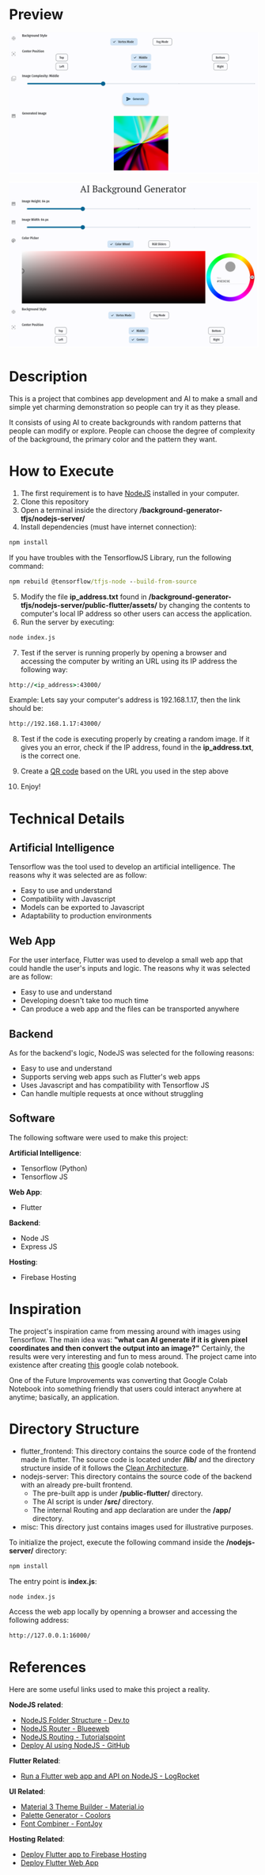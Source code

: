 # Preview
![](https://github.com/KevinHern/background-generator-tfjs/blob/main/misc/background.png)

![](https://github.com/KevinHern/background-generator-tfjs/blob/main/misc/form_preview.png)

# Description
This is a project that combines app development and AI to make a small and simple yet charming demonstration so people can try it as they please.

It consists of using AI to create backgrounds with random patterns that people can modify or explore. People can choose the degree of complexity of the background, the primary color and the pattern they want.

# How to Execute
1. The first requirement is to have [NodeJS](https://nodejs.org/en/download/) installed in your computer.
2. Clone this repository
3. Open a terminal inside the directory **/background-generator-tfjs/nodejs-server/**
4. Install dependencies (must have internet connection):
```bat
npm install
```

If you have troubles with the TensorflowJS Library, run the following command:

```bat
npm rebuild @tensorflow/tfjs-node --build-from-source
```

5. Modify the file **ip_address.txt** found in **/background-generator-tfjs/nodejs-server/public-flutter/assets/** by changing the contents to computer's local IP address so other users can access the application.
6. Run the server by executing:

```bat
node index.js
```

7. Test if the server is running properly by opening a browser and accessing the computer by writing an URL using its IP address the following way:

```bat
http://<ip_address>:43000/
```

Example: Lets say your computer's address is 192.168.1.17, then the link should be:

```bat
http://192.168.1.17:43000/
```

8. Test if the code is executing properly by creating a random image. If it gives you an error, check if the IP address, found in the **ip_address.txt**, is the correct one.

9. Create a [QR code](https://www.qr-code-generator.com) based on the URL you used in the step above

10. Enjoy! 

# Technical Details

## Artificial Intelligence
Tensorflow was the tool used to develop an artificial intelligence. The reasons why it was selected are as follow:
- Easy to use and understand
- Compatibility with Javascript
- Models can be exported to Javascript
- Adaptability to production environments

## Web App
For the user interface, Flutter was used to develop a small web app that could handle the user's inputs and logic. The reasons why it was selected are as follow:
- Easy to use and understand
- Developing doesn't take too much time
- Can produce a web app and the files can be transported anywhere

## Backend
As for the backend's logic, NodeJS was selected for the following reasons:
- Easy to use and understand
- Supports serving web apps such as Flutter's web apps
- Uses Javascript and has compatibility with Tensorflow JS
- Can handle multiple requests at once without struggling

## Software
The following software were used to make this project:

**Artificial Intelligence**:
- Tensorflow (Python)
- Tensorflow JS

**Web App**:
- Flutter

**Backend**:
- Node JS
- Express JS

**Hosting**:
- Firebase Hosting

# Inspiration
The project's inspiration came from messing around with images using Tensorflow. The main idea was: **"what can AI generate if it is given pixel coordinates and then convert the output into an image?"**
Certainly, the results were very interesting and fun to mess around. The project came into existence after creating [this](https://colab.research.google.com/drive/1mfrLU2CGYoiEX1pqIJ2Dmi2rVn7ypV0z?usp=sharing) google colab notebook.

One of the Future Improvements was converting that Google Colab Notebook into something friendly that users could interact anywhere at anytime; basically, an application.

# Directory Structure
- flutter_frontend:
This directory contains the source code of the frontend made in flutter. The source code is located under **/lib/** and the directory structure inside of it follows the [Clean Architecture](https://blog.cleancoder.com/uncle-bob/2012/08/13/the-clean-architecture.html).
- nodejs-server:
This directory contains the source code of the backend with an already pre-built frontend.
    - The pre-built app is under **/public-flutter/** directory.
    - The AI script is under **/src/** directory.
    - The internal Routing and app declaration are under the **/app/** directory.
- misc:
This directory just contains images used for illustrative purposes.

To initialize the project, execute the following command inside the **/nodejs-server/** directory:

```bat
npm install
```

The entry point is **index.js**:

```bat
node index.js
```

Access the web app locally by openning a browser and accessing the following address:

```bat
http://127.0.0.1:16000/
```

# References
Here are some useful links used to make this project a reality.

**NodeJS related**:
- [NodeJS Folder Structure - Dev.to](https://dev.to/mr_ali3n/folder-structure-for-nodejs-expressjs-project-435l)
- [NodeJS Router - Blueeweb](https://bluuweb.github.io/node/04-router/#mascotas-router)
- [NodeJS Routing - Tutorialspoint](https://www.tutorialspoint.com/expressjs/expressjs_routing.htm)
- [Deploy AI using NodeJS - GitHub](https://github.com/KevinHern/AI-Deployment-NodeJS)

**Flutter Related**:
- [Run a Flutter web app and API on NodeJS - LogRocket](https://blog.logrocket.com/flutter-web-app-node-js/)

**UI Related**:
- [Material 3 Theme Builder - Material.io](https://m3.material.io/theme-builder#/custom)
- [Palette Generator - Coolors](https://coolors.co/generate)
- [Font Combiner - FontJoy](https://fontjoy.com)

**Hosting Related**:
- [Deploy Flutter app to Firebase Hosting](https://medium.com/flutter/must-try-use-firebase-to-host-your-flutter-app-on-the-web-852ee533a469)
- [Deploy Flutter Web App](https://medium.com/solute-labs/flutter-for-web-how-to-deploy-a-flutter-web-app-c7d9db7ced2e)